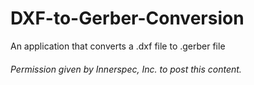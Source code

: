 # DXF-to-Gerber-Conversion
An application that converts a .dxf file to .gerber file

###### Permission given by Innerspec, Inc. to post this content.
